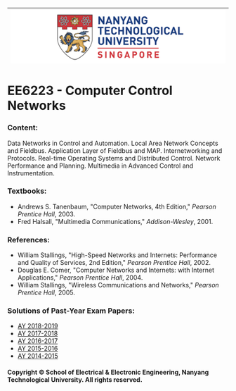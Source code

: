 |![image](https://github.com/NTU-CCA/EE6223/blob/master/logo.png)|
|---|
# EE6223 - Computer Control Networks

### Content:

Data Networks in Control and Automation. Local Area Network Concepts and Fieldbus. Application Layer of Fieldbus and MAP. Internetworking and Protocols. Real-time Operating Systems and Distributed Control. Network Performance and Planning. Multimedia in Advanced Control and Instrumentation.

### Textbooks:

- Andrews S. Tanenbaum, "Computer Networks, 4th Edition," <i>Pearson Prentice Hall</i>, 2003.
- Fred Halsall, "Multimedia Communications," <i>Addison-Wesley</i>, 2001.

### References:

- William Stallings, "High-Speed Networks and Internets: Performance and Quality of Services, 2nd Edition," <i>Pearson Prentice Hall</i>, 2002.
- Douglas E. Comer, "Computer Networks and Internets: with Internet Applications," <i>Pearson Prentice Hall</i>, 2004.
- William Stallings, "Wireless Communications and Networks," <i>Pearson Prentice Hall</i>, 2005.

### Solutions of Past-Year Exam Papers:

- [AY 2018-2019](https://github.com/NTU-CCA/EE6203/blob/master/Solutions%20of%20Past-Year%20Exam%20Papers/EE6203%202018-2019.pdf)
- [AY 2017-2018](https://github.com/NTU-CCA/EE6203/blob/master/Solutions%20of%20Past-Year%20Exam%20Papers/EE6203%202017-2018.pdf)
- [AY 2016-2017](https://github.com/NTU-CCA/EE6203/blob/master/Solutions%20of%20Past-Year%20Exam%20Papers/EE6203%202016-2017.pdf)
- [AY 2015-2016](https://github.com/NTU-CCA/EE6203/blob/master/Solutions%20of%20Past-Year%20Exam%20Papers/EE6203%202015-2016.pdf)
- [AY 2014-2015](https://github.com/NTU-CCA/EE6203/blob/master/Solutions%20of%20Past-Year%20Exam%20Papers/EE6203%202014-2015.pdf)

#### Copyright © School of Electrical & Electronic Engineering, Nanyang Technological University. All rights reserved.
